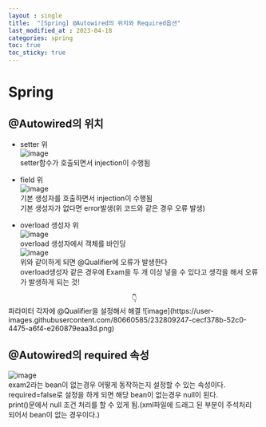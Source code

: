 ```yaml
---
layout : single
title:  "[Spring] @Autowired의 위치와 Required옵션"
last_modified_at : 2023-04-18
categories: spring
toc: true
toc_sticky: true
---
```


# Spring

## @Autowired의 위치

- setter 위  
![image](https://user-images.githubusercontent.com/80660585/232806973-7f5a4470-093a-4603-92c8-95868e06cd55.png)  
setter함수가 호출되면서 injection이 수행됨

- field 위  
![image](https://user-images.githubusercontent.com/80660585/232806865-b81da6ae-5d4f-46b2-a808-dae7ffa554c8.png)  
기본 생성자를 호출하면서 injection이 수행됨  
기본 생성자가 없다면 error발생(위 코드와 같은 경우 오류 발생)   


- overload 생성자 위  
![image](https://user-images.githubusercontent.com/80660585/232807111-40196d06-51e3-4589-b554-08e0222cf26a.png)  
overload 생성자에서 객체를 바인딩  
![image](https://user-images.githubusercontent.com/80660585/232808661-5833ee07-336a-4a6a-8a58-01558e999ee7.png)  
위와 같이하게 되면 @Qualifier에 오류가 발생한다  
overload생성자 같은 경우에  Exam을 두 개 이상 넣을 수 있다고 생각을 해서 오류가 발생하게 되는 것!  
<center>👇</center>    
파라미터 각자에 @Qualifier을 설정해서 해결  
![image](https://user-images.githubusercontent.com/80660585/232809247-cecf378b-52c0-4475-a6f4-e260879eaa3d.png)


## @Autowired의 required 속성
![image](https://user-images.githubusercontent.com/80660585/232810556-22940460-d192-41a5-940e-d3bd05bd9638.png)  
exam2라는 bean이 없는경우 어떻게 동작하는지 설정할 수 있는 속성이다.  
required=false로 설정을 하게 되면 해당 bean이 없는경우 null이 된다.  
print()문에서 null 조건 처리를 할 수 있게 됨.(xml파일에 드래그 된 부분이 주석처리 되어서 bean이 없는 경우이다.)

